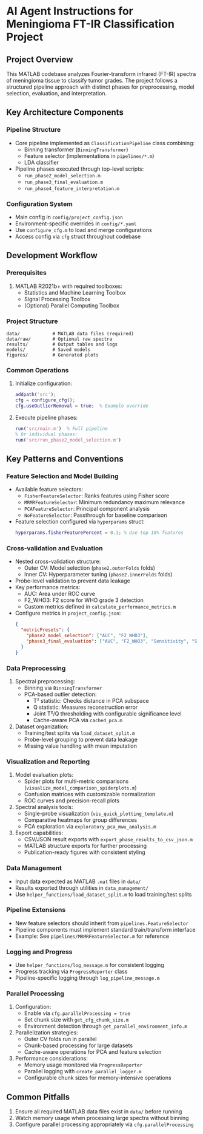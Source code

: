 # AI Agent Instructions for Meningioma FT-IR Classification Project

## Project Overview
This MATLAB codebase analyzes Fourier-transform infrared (FT-IR) spectra of meningioma tissue to classify tumor grades. The project follows a structured pipeline approach with distinct phases for preprocessing, model selection, evaluation, and interpretation.

## Key Architecture Components

### Pipeline Structure
- Core pipeline implemented as `ClassificationPipeline` class combining:
  - Binning transformer (`BinningTransformer`)
  - Feature selector (implementations in `pipelines/*.m`)
  - LDA classifier
- Pipeline phases executed through top-level scripts:
  - `run_phase2_model_selection.m`
  - `run_phase3_final_evaluation.m` 
  - `run_phase4_feature_interpretation.m`

### Configuration System
- Main config in `config/project_config.json`
- Environment-specific overrides in `config/*.yaml`
- Use `configure_cfg.m` to load and merge configurations
- Access config via `cfg` struct throughout codebase

## Development Workflow

### Prerequisites
1. MATLAB R2021b+ with required toolboxes:
   - Statistics and Machine Learning Toolbox
   - Signal Processing Toolbox
   - (Optional) Parallel Computing Toolbox

### Project Structure
```
data/            # MATLAB data files (required)
data/raw/        # Optional raw spectra
results/         # Output tables and logs
models/          # Saved models
figures/         # Generated plots
```

### Common Operations
1. Initialize configuration:
   ```matlab
   addpath('src');
   cfg = configure_cfg();
   cfg.useOutlierRemoval = true;  % Example override
   ```

2. Execute pipeline phases:
   ```matlab
   run('src/main.m')  % Full pipeline
   % Or individual phases:
   run('src/run_phase2_model_selection.m')
   ```

## Key Patterns and Conventions

### Feature Selection and Model Building
- Available feature selectors:
  - `FisherFeatureSelector`: Ranks features using Fisher score
  - `MRMRFeatureSelector`: Minimum redundancy maximum relevance
  - `PCAFeatureSelector`: Principal component analysis
  - `NoFeatureSelector`: Passthrough for baseline comparison
- Feature selection configured via `hyperparams` struct:
  ```matlab
  hyperparams.fisherFeaturePercent = 0.1; % Use top 10% features
  ```

### Cross-validation and Evaluation
- Nested cross-validation structure:
  - Outer CV: Model selection (`phase2.outerFolds` folds)
  - Inner CV: Hyperparameter tuning (`phase2.innerFolds` folds)
- Probe-level validation to prevent data leakage
- Key performance metrics:
  - AUC: Area under ROC curve
  - F2_WHO3: F2 score for WHO grade 3 detection
  - Custom metrics defined in `calculate_performance_metrics.m`
- Configure metrics in `project_config.json`:
  ```json
  {
    "metricPresets": {
      "phase2_model_selection": ["AUC", "F2_WHO3"],
      "phase3_final_evaluation": ["AUC", "F2_WHO3", "Sensitivity", "Specificity"]
    }
  }
  ```

### Data Preprocessing
1. Spectral preprocessing:
   - Binning via `BinningTransformer`
   - PCA-based outlier detection:
     - T² statistic: Checks distance in PCA subspace
     - Q statistic: Measures reconstruction error
     - Joint T²/Q thresholding with configurable significance level
     - Cache-aware PCA via `cached_pca.m`
2. Dataset organization:
   - Training/test splits via `load_dataset_split.m`
   - Probe-level grouping to prevent data leakage
   - Missing value handling with mean imputation

### Visualization and Reporting
1. Model evaluation plots:
   - Spider plots for multi-metric comparisons (`visualize_model_comparison_spiderplots.m`)
   - Confusion matrices with customizable normalization
   - ROC curves and precision-recall plots
2. Spectral analysis tools:
   - Single-probe visualization (`vis_quick_plotting_template.m`)
   - Comparative heatmaps for group differences
   - PCA exploration via `exploratory_pca_mwu_analysis.m`
3. Export capabilities:
   - CSV/JSON result exports with `export_phase_results_to_csv_json.m`
   - MATLAB structure exports for further processing
   - Publication-ready figures with consistent styling

### Data Management
- Input data expected as MATLAB `.mat` files in `data/`
- Results exported through utilities in `data_management/`
- Use `helper_functions/load_dataset_split.m` to load training/test splits

### Pipeline Extensions
- New feature selectors should inherit from `pipelines.FeatureSelector`
- Pipeline components must implement standard train/transform interface
- Example: See `pipelines/MRMRFeatureSelector.m` for reference

### Logging and Progress
- Use `helper_functions/log_message.m` for consistent logging
- Progress tracking via `ProgressReporter` class
- Pipeline-specific logging through `log_pipeline_message.m`

### Parallel Processing
1. Configuration:
   - Enable via `cfg.parallelProcessing = true`
   - Set chunk size with `get_cfg_chunk_size.m`
   - Environment detection through `get_parallel_environment_info.m`
2. Parallelization strategies:
   - Outer CV folds run in parallel
   - Chunk-based processing for large datasets
   - Cache-aware operations for PCA and feature selection
3. Performance considerations:
   - Memory usage monitored via `ProgressReporter`
   - Parallel logging with `create_parallel_logger.m`
   - Configurable chunk sizes for memory-intensive operations

## Common Pitfalls
1. Ensure all required MATLAB data files exist in `data/` before running
2. Watch memory usage when processing large spectra without binning
3. Configure parallel processing appropriately via `cfg.parallelProcessing`